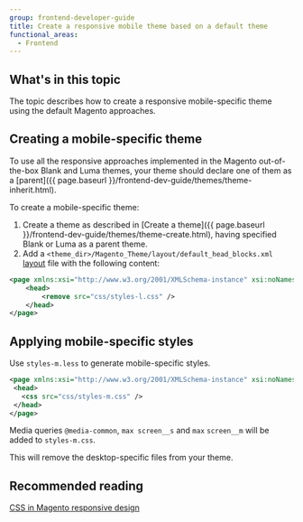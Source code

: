 ```yaml
---
group: frontend-developer-guide
title: Create a responsive mobile theme based on a default theme
functional_areas:
  - Frontend
---
```

## What's in this topic

The topic describes how to create a responsive mobile-specific theme using the default Magento approaches.

## Creating a mobile-specific theme

To use all the responsive approaches implemented in the Magento out-of-the-box Blank and Luma themes, your theme should declare one of them as a [parent]({{ page.baseurl }}/frontend-dev-guide/themes/theme-inherit.html).

To create a mobile-specific theme:

1. Create a theme as described in [Create a theme]({{ page.baseurl }}/frontend-dev-guide/themes/theme-create.html), having specified Blank or Luma as a parent theme.
1. Add a `<theme_dir>/Magento_Theme/layout/default_head_blocks.xml` [layout](https://glossary.magento.com/layout) file with the following content:

```xml
<page xmlns:xsi="http://www.w3.org/2001/XMLSchema-instance" xsi:noNamespaceSchemaLocation="urn:magento:framework:View/Layout/etc/page_configuration.xsd">
    <head>
        <remove src="css/styles-l.css" />
    </head>
</page>
```

## Applying mobile-specific styles

Use `styles-m.less` to generate mobile-specific styles.

 ```xml
<page xmlns:xsi="http://www.w3.org/2001/XMLSchema-instance" xsi:noNamespaceSchemaLocation="urn:magento:framework:View/Layout/etc/page_configuration.xsd">
  <head>
    <css src="css/styles-m.css" />
  </head>
</page>
```

Media queries `@media-common`, `max screen__s` and `max` `screen__m` will be added to `styles-m.css`.

This will remove the desktop-specific files from your theme.

## Recommended reading

[CSS in Magento responsive design]({{page.baseurl}}/frontend-dev-guide/responsive-web-design/rwd_css.html)
